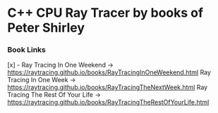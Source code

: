 # C++ CPU Ray Tracer by books of Peter Shirley


### Book Links
[x] - Ray Tracing In One Weekend        -> https://raytracing.github.io/books/RayTracingInOneWeekend.html
Ray Tracing In One Week           -> https://raytracing.github.io/books/RayTracingTheNextWeek.html
Ray Tracing The Rest Of Your Life -> https://raytracing.github.io/books/RayTracingTheRestOfYourLife.html
